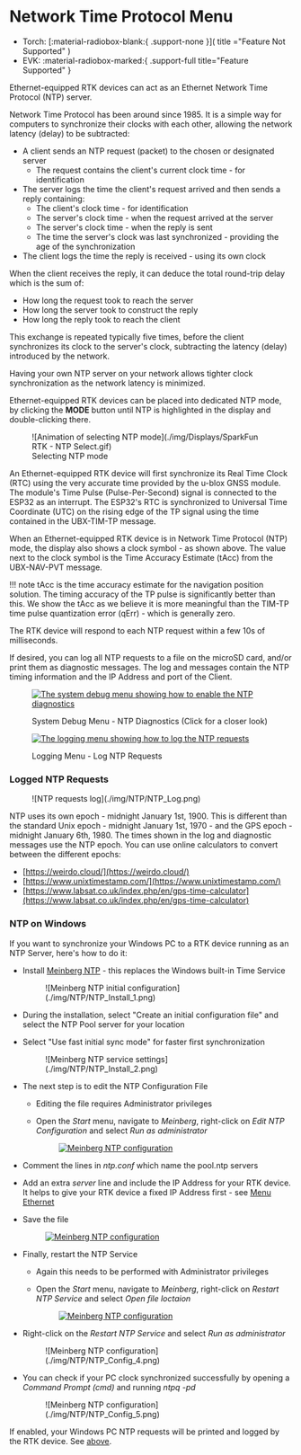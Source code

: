 # Network Time Protocol Menu

<!--
Compatibility Icons
====================================================================================

:material-radiobox-marked:{ .support-full title="Feature Supported" }
:material-radiobox-indeterminate-variant:{ .support-partial title="Feature Partially Supported" }
:material-radiobox-blank:{ .support-none title="Feature Not Supported" }
-->

<div class="grid cards fill" markdown>

- Torch: [:material-radiobox-blank:{ .support-none }]( title ="Feature Not Supported" )
- EVK: :material-radiobox-marked:{ .support-full title="Feature Supported" }

</div>

Ethernet-equipped RTK devices can act as an Ethernet Network Time Protocol (NTP) server.

Network Time Protocol has been around since 1985. It is a simple way for computers to synchronize their clocks with each other, allowing the network latency (delay) to be subtracted:

- A client sends an NTP request (packet) to the chosen or designated server
	- The request contains the client's current clock time - for identification
- The server logs the time the client's request arrived and then sends a reply containing:
	- The client's clock time - for identification
	- The server's clock time - when the request arrived at the server
	- The server's clock time - when the reply is sent
	- The time the server's clock was last synchronized - providing the age of the synchronization
- The client logs the time the reply is received - using its own clock

When the client receives the reply, it can deduce the total round-trip delay which is the sum of:

- How long the request took to reach the server
- How long the server took to construct the reply
- How long the reply took to reach the client

This exchange is repeated typically five times, before the client synchronizes its clock to the server's clock, subtracting the latency (delay) introduced by the network.

Having your own NTP server on your network allows tighter clock synchronization as the network latency is minimized.

Ethernet-equipped RTK devices can be placed into dedicated NTP mode, by clicking the **MODE** button until NTP is highlighted in the display and double-clicking there.

<figure markdown>
![Animation of selecting NTP mode](./img/Displays/SparkFun RTK - NTP Select.gif)
<figcaption markdown>
Selecting NTP mode
</figcaption>
</figure>

An Ethernet-equipped RTK device will first synchronize its Real Time Clock (RTC) using the very accurate time provided by the u-blox GNSS module. The module's Time Pulse (Pulse-Per-Second) signal is connected to the ESP32 as an interrupt. The ESP32's RTC is synchronized to Universal Time Coordinate (UTC) on the rising edge of the TP signal using the time contained in the UBX-TIM-TP message.

When an Ethernet-equipped RTK device is in Network Time Protocol (NTP) mode, the display also shows a clock symbol - as shown above. The value next to the clock symbol is the Time Accuracy Estimate (tAcc) from the UBX-NAV-PVT message.

!!! note
	tAcc is the time accuracy estimate for the navigation position solution. The timing accuracy of the TP pulse is significantly better than this. We show the tAcc as we believe it is more meaningful than the TIM-TP time pulse quantization error (qErr) - which is generally zero.

The RTK device will respond to each NTP request within a few 10s of milliseconds.

If desired, you can log all NTP requests to a file on the microSD card, and/or print them as diagnostic messages. The log and messages contain the NTP timing information and the IP Address and port of the Client.

[<figure markdown>
![The system debug menu showing how to enable the NTP diagnostics](./img/NTP/NTP_Diagnostics.png)](./img/NTP/NTP_Diagnostics.png)
<figcaption markdown>
System Debug Menu - NTP Diagnostics (Click for a closer look)
</figcaption>
</figure>

[<figure markdown>
![The logging menu showing how to log the NTP requests](./img/NTP/NTP_Logging.png)](./img/NTP/NTP_Logging.png)
<figcaption markdown>
Logging Menu - Log NTP Requests
</figcaption>
</figure>

### Logged NTP Requests

<figure markdown>
![NTP requests log](./img/NTP/NTP_Log.png)
<figcaption markdown>
</figcaption>
</figure>

NTP uses its own epoch - midnight January 1st, 1900. This is different than the standard Unix epoch - midnight January 1st, 1970 - and the GPS epoch - midnight January 6th, 1980. The times shown in the log and diagnostic messages use the NTP epoch. You can use online calculators to convert between the different epochs:

- [https://weirdo.cloud/](https://weirdo.cloud/)
- [https://www.unixtimestamp.com/](https://www.unixtimestamp.com/)
- [https://www.labsat.co.uk/index.php/en/gps-time-calculator](https://www.labsat.co.uk/index.php/en/gps-time-calculator)

### NTP on Windows

If you want to synchronize your Windows PC to a RTK device running as an NTP Server, here's how to do it:

- Install [Meinberg NTP](https://www.meinbergglobal.com/english/sw/ntp.htm) - this replaces the Windows built-in Time Service

	<figure markdown>
	![Meinberg NTP initial configuration](./img/NTP/NTP_Install_1.png)
	<figcaption markdown>
	</figcaption>
	</figure>

- During the installation, select "Create an initial configuration file" and select the NTP Pool server for your location
- Select "Use fast initial sync mode" for faster first synchronization

	<figure markdown>
	![Meinberg NTP service settings](./img/NTP/NTP_Install_2.png)
	<figcaption markdown>
	</figcaption>
	</figure>

- The next step is to edit the NTP Configuration File
	- Editing the file requires Administrator privileges
	- Open the *Start* menu, navigate to *Meinberg*, right-click on *Edit NTP Configuration* and select *Run as administrator*

		[<figure markdown>
		![Meinberg NTP configuration](./img/NTP/NTP_Config_1_small.png)](./img/NTP/NTP_Config_1.png)
		<figcaption markdown>
		</figcaption>
		</figure>

- Comment the lines in *ntp.conf* which name the pool.ntp servers
- Add an extra *server* line and include the IP Address for your RTK device. It helps to give your RTK device a fixed IP Address first - see [Menu Ethernet](menu_ethernet.md)
- Save the file

	[<figure markdown>
	![Meinberg NTP configuration](./img/NTP/NTP_Config_2_small.png)](./img/NTP/NTP_Config_2.png)
	<figcaption markdown>
	</figcaption>
	</figure>

- Finally, restart the NTP Service
	- Again this needs to be performed with Administrator privileges
	- Open the *Start* menu, navigate to *Meinberg*, right-click on *Restart NTP Service* and select *Open file loctaion*

		[<figure markdown>
		![Meinberg NTP configuration](./img/NTP/NTP_Config_3_small.png)](./img/NTP/NTP_Config_3.png)
		<figcaption markdown>
		</figcaption>
		</figure>

- Right-click on the *Restart NTP Service* and select *Run as administrator*

	<figure markdown>
	![Meinberg NTP configuration](./img/NTP/NTP_Config_4.png)
	<figcaption markdown>
	</figcaption>
	</figure>

- You can check if your PC clock synchronized successfully by opening a *Command Prompt (cmd)* and running *ntpq -pd*

	<figure markdown>
	![Meinberg NTP configuration](./img/NTP/NTP_Config_5.png)
	<figcaption markdown>
	</figcaption>
	</figure>

If enabled, your Windows PC NTP requests will be printed and logged by the RTK device. See [above](#logged-ntp-requests).
